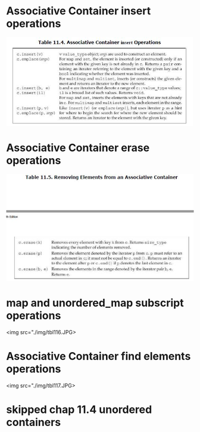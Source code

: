 
# Associative Container insert operations
<img src="./img/tbl114.JPG">

# Associative Container erase operations
<img src="./img/tbl115.JPG">

# map and unordered_map subscript operations
<img src="./img/tbl116.JPG>

# Associative Container find elements operations
<img src="./img/tbl117.JPG>

# skipped chap 11.4 unordered containers 